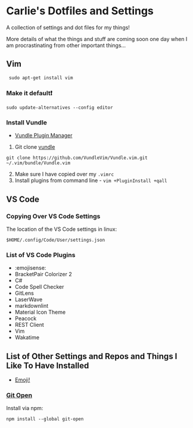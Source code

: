 # Carlie's Dotfiles and Settings

A collection of settings and dot files for my things!

More details of what the things and stuff are coming soon one day when I am procrastinating from other important things...

## Vim

```
 sudo apt-get install vim
 ```

### Make it default❗️

```
sudo update-alternatives --config editor
```

### Install Vundle

- [Vundle Plugin Manager](https://github.com/VundleVim/Vundle.vim)

1. Git clone [vundle](https://github.com/VundleVim/Vundle.vim)

```
git clone https://github.com/VundleVim/Vundle.vim.git ~/.vim/bundle/Vundle.vim
```

2. Make sure I have copied over my `.vimrc`
3. Install plugins from command line - `vim +PluginInstall +qall`


## VS Code

### Copying Over VS Code Settings

The location of the VS Code settings in linux:

`$HOME/.config/Code/User/settings.json`

### List of VS Code Plugins

- :emojisense:
- BracketPair Colorizer 2
- C#
- Code Spell Checker
- GitLens
- LaserWave
- markdownlint
- Material Icon Theme
- Peacock
- REST Client
- Vim
- Wakatime

## List of Other Settings and Repos and Things I Like To Have Installed

- [Emoji!](https://extensions.gnome.org/extension/1162/emoji-selector/)

### [Git Open](https://github.com/paulirish/git-open)

Install via npm:
```
npm install --global git-open
```